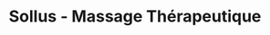 ---
title: "Sollus - Massage Thérapeutique"
url: /geneve/sollus-massage-therapeutique/
shop: Massage
---